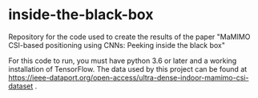 # inside-the-black-box
Repository for the code used to create the results of the paper "MaMIMO CSI-based positioning using CNNs: Peeking inside the black box"

For this code to run, you must have python 3.6 or later and a working installation of TensorFlow.
The data used by this project can be found at https://ieee-dataport.org/open-access/ultra-dense-indoor-mamimo-csi-dataset .
